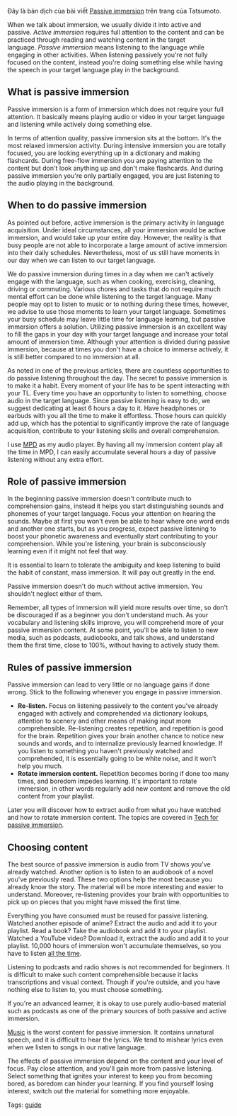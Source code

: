 
Đây là bản dịch của bài viết [Passive immersion](https://tatsumoto.neocities.org/blog/passive-immersion.html) trên trang của Tatsumoto.

When we talk about immersion, we usually divide it into active and passive. _Active immersion_ requires full attention to the content and can be practiced through reading and watching content in the target language. _Passive immersion_ means listening to the language while engaging in other activities. When listening passively you're not fully focused on the content, instead you're doing something else while having the speech in your target language play in the background.



## What is passive immersion

Passive immersion is a form of immersion which does not require your full attention. It basically means playing audio or video in your target language and listening while actively doing something else.

In terms of attention quality, passive immersion sits at the bottom. It's the most relaxed immersion activity. During intensive immersion you are totally focused, you are looking everything up in a dictionary and making flashcards. During free-flow immersion you are paying attention to the content but don't look anything up and don't make flashcards. And during passive immersion you're only partially engaged, you are just listening to the audio playing in the background.

## When to do passive immersion

As pointed out before, active immersion is the primary activity in language acquisition. Under ideal circumstances, all your immersion would be active immersion, and would take up your entire day. However, the reality is that busy people are not able to incorporate a large amount of active immersion into their daily schedules. Nevertheless, most of us still have moments in our day when we can listen to our target language.

We do passive immersion during times in a day when we can't actively engage with the language, such as when cooking, exercising, cleaning, driving or commuting. Various chores and tasks that do not require much mental effort can be done while listening to the target language. Many people may opt to listen to music or to nothing during these times, however, we advise to use those moments to learn your target language. Sometimes your busy schedule may leave little time for language learning, but passive immersion offers a solution. Utilizing passive immersion is an excellent way to fill the gaps in your day with your target language and increase your total amount of immersion time. Although your attention is divided during passive immersion, because at times you don't have a choice to immerse actively, it is still better compared to no immersion at all.

As noted in one of the previous articles, there are countless opportunities to do passive listening throughout the day. The secret to passive immersion is to make it a habit. Every moment of your life has to be spent interacting with your TL. Every time you have an opportunity to listen to something, choose audio in the target language. Since passive listening is easy to do, we suggest dedicating at least 6 hours a day to it. Have headphones or earbuds with you all the time to make it effortless. Those hours can quickly add up, which has the potential to significantly improve the rate of language acquisition, contribute to your listening skills and overall comprehension.

I use [MPD](https://wiki.archlinux.org/title/Music_Player_Daemon) as my audio player. By having all my immersion content play all the time in MPD, I can easily accumulate several hours a day of passive listening without any extra effort.

## Role of passive immersion

In the beginning passive immersion doesn't contribute much to comprehension gains, instead it helps you start distinguishing sounds and phonemes of your target language. Focus your attention on hearing the sounds. Maybe at first you won't even be able to hear where one word ends and another one starts, but as you progress, expect passive listening to boost your phonetic awareness and eventually start contributing to your comprehension. While you're listening, your brain is subconsciously learning even if it might not feel that way.

It is essential to learn to tolerate the ambiguity and keep listening to build the habit of constant, mass immersion. It will pay out greatly in the end.

Passive immersion doesn't do much without active immersion. You shouldn't neglect either of them.

Remember, all types of immersion will yield more results over time, so don't be discouraged if as a beginner you don't understand much. As your vocabulary and listening skills improve, you will comprehend more of your passive immersion content. At some point, you'll be able to listen to new media, such as podcasts, audiobooks, and talk shows, and understand them the first time, close to 100%, without having to actively study them.

## Rules of passive immersion

Passive immersion can lead to very little or no language gains if done wrong. Stick to the following whenever you engage in passive immersion.

-   **Re-listen.** Focus on listening passively to the content you've already engaged with actively and comprehended via dictionary lookups, attention to scenery and other means of making input more comprehensible. Re-listening creates repetition, and repetition is good for the brain. Repetition gives your brain another chance to notice new sounds and words, and to internalize previously learned knowledge. If you listen to something you haven't previously watched and comprehended, it is essentially going to be white noise, and it won't help you much.
-   **Rotate immersion content.** Repetition becomes boring if done too many times, and boredom impedes learning. It's important to rotate immersion, in other words regularly add new content and remove the old content from your playlist.

Later you will discover how to extract audio from what you have watched and how to rotate immersion content. The topics are covered in [Tech for passive immersion](https://tatsumoto.neocities.org/blog/passive-listening.html).

## Choosing content

The best source of passive immersion is audio from TV shows you've already watched. Another option is to listen to an audiobook of a novel you've previously read. These two options help the most because you already know the story. The material will be more interesting and easier to understand. Moreover, re-listening provides your brain with opportunities to pick up on pieces that you might have missed the first time.

Everything you have consumed must be reused for passive listening. Watched another episode of anime? Extract the audio and add it to your playlist. Read a book? Take the audiobook and add it to your playlist. Watched a YouTube video? Download it, extract the audio and add it to your playlist. 10,000 hours of immersion won't accumulate themselves, so you have to listen [all the time](https://tatsumoto.neocities.org/blog/mass-immersion.html).

Listening to podcasts and radio shows is not recommended for beginners. It is difficult to make such content comprehensible because it lacks transcriptions and visual context. Though if you're outside, and you have nothing else to listen to, you must choose something.

If you're an advanced learner, it is okay to use purely audio-based material such as podcasts as one of the primary sources of both passive and active immersion.

[Music](https://tatsumoto.neocities.org/blog/is-music-a-good-way-to-learn-japanese.html) is the worst content for passive immersion. It contains unnatural speech, and it is difficult to hear the lyrics. We tend to mishear lyrics even when we listen to songs in our native language.

The effects of passive immersion depend on the content and your level of focus. Pay close attention, and you'll gain more from passive listening. Select something that ignites your interest to keep you from becoming bored, as boredom can hinder your learning. If you find yourself losing interest, switch out the material for something more enjoyable.

Tags: [guide](https://tatsumoto.neocities.org/blog/tag_guide.html)